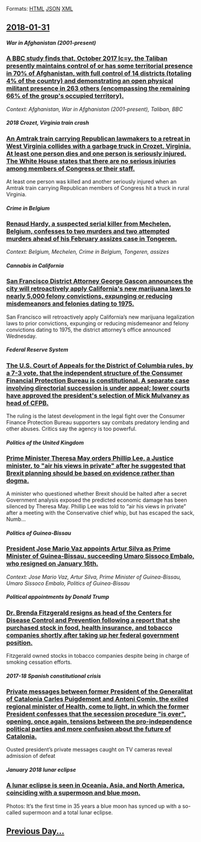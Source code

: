 
Formats: [HTML](2018/01/31/index.html)  [JSON](2018/01/31/index.json)  [XML](2018/01/31/index.xml)  

## [2018-01-31](/news/2018/01/31/index.md)

##### War in Afghanistan (2001-present)
### [A BBC study finds that, October 2017 lc=y, the Taliban presently maintains control of or has some territorial presence in 70% of Afghanistan, with full control of 14 districts (totaling 4% of the country) and demonstrating an open physical militant presence in 263 others (encompassing the remaining 66% of the group's occupied territory). ](/news/2018/01/31/a-bbc-study-finds-that-october-2017-lc-y-the-taliban-presently-maintains-control-of-or-has-some-territorial-presence-in-70-of-afghanistan.md)
_Context: Afghanistan, War in Afghanistan (2001-present), Taliban, BBC_

##### 2018 Crozet, Virginia train crash
### [An Amtrak train carrying Republican lawmakers to a retreat in West Virginia collides with a garbage truck in Crozet, Virginia. At least one person dies and one person is seriously injured. The White House states that there are no serious injuries among members of Congress or their staff. ](/news/2018/01/31/an-amtrak-train-carrying-republican-lawmakers-to-a-retreat-in-west-virginia-collides-with-a-garbage-truck-in-crozet-virginia-at-least-one.md)
At least one person was killed and another seriously injured when an Amtrak train carrying Republican members of Congress hit a truck in rural Virginia. 

##### Crime in Belgium
### [Renaud Hardy, a suspected serial killer from Mechelen, Belgium, confesses to two murders and two attempted murders ahead of his February assizes case in Tongeren. ](/news/2018/01/31/renaud-hardy-a-suspected-serial-killer-from-mechelen-belgium-confesses-to-two-murders-and-two-attempted-murders-ahead-of-his-february-ass.md)
_Context: Belgium, Mechelen, Crime in Belgium, Tongeren, assizes_

##### Cannabis in California
### [San Francisco District Attorney George Gascon announces the city will retroactively apply California's new marijuana laws to nearly 5,000 felony convictions, expunging or reducing misdemeanors and felonies dating to 1975. ](/news/2018/01/31/san-francisco-district-attorney-george-gasca3n-announces-the-city-will-retroactively-apply-california-s-new-marijuana-laws-to-nearly-5-000-f.md)
San Francisco will retroactively apply California’s new marijuana legalization laws to prior convictions, expunging or reducing misdemeanor and felony convictions dating to 1975, the district attorney’s office announced Wednesday.

##### Federal Reserve System
### [The U.S. Court of Appeals for the District of Columbia rules, by a 7-3 vote, that the independent structure of the Consumer Financial Protection Bureau is constitutional. A separate case involving directorial succession is under appeal; lower courts have approved the president's selection of Mick Mulvaney as head of CFPB. ](/news/2018/01/31/the-u-s-court-of-appeals-for-the-district-of-columbia-rules-by-a-7a3-vote-that-the-independent-structure-of-the-consumer-financial-prot.md)
The ruling is the latest development in the legal fight over the Consumer Finance Protection Bureau supporters say combats predatory lending and other abuses. Critics say the agency is too powerful.

##### Politics of the United Kingdom
### [Prime Minister Theresa May orders Phillip Lee, a Justice minister, to "air his views in private" after he suggested that Brexit planning should be based on evidence rather than dogma. ](/news/2018/01/31/prime-minister-theresa-may-orders-phillip-lee-a-justice-minister-to-air-his-views-in-private-after-he-suggested-that-brexit-planning-sho.md)
A minister who questioned whether Brexit should be halted after a secret Government analysis exposed the predicted economic damage has been silenced by Theresa May. Phillip Lee was told to “air his views in private” after a meeting with the Conservative chief whip, but has escaped the sack, Numb...

##### Politics of Guinea-Bissau
### [President Jose Mario Vaz appoints Artur Silva as Prime Minister of Guinea-Bissau, succeeding Umaro Sissoco Embalo, who resigned on January 16th. ](/news/2018/01/31/president-josa-c-ma-rio-vaz-appoints-artur-silva-as-prime-minister-of-guinea-bissau-succeeding-umaro-sissoco-embala3-who-resigned-on-januar.md)
_Context: Jose Mario Vaz, Artur Silva, Prime Minister of Guinea-Bissau, Umaro Sissoco Embalo, Politics of Guinea-Bissau_

##### Political appointments by Donald Trump
### [Dr. Brenda Fitzgerald resigns as head of the Centers for Disease Control and Prevention following a report that she purchased stock in food, health insurance, and tobacco companies shortly after taking up her federal government position. ](/news/2018/01/31/dr-brenda-fitzgerald-resigns-as-head-of-the-centers-for-disease-control-and-prevention-following-a-report-that-she-purchased-stock-in-food.md)
Fitzgerald owned stocks in tobacco companies despite being in charge of smoking cessation efforts.

##### 2017-18 Spanish constitutional crisis
### [Private messages between former President of the Generalitat of Catalonia Carles Puigdemont and Antoni Comin, the exiled regional minister of Health, come to light, in which the former President confesses that the secession procedure "is over", opening, once again, tensions between the pro-independence political parties and more confusion about the future of Catalonia. ](/news/2018/01/31/private-messages-between-former-president-of-the-generalitat-of-catalonia-carles-puigdemont-and-antoni-coman-the-exiled-regional-minister.md)
Ousted president’s private messages caught on TV cameras reveal admission of defeat

##### January 2018 lunar eclipse
### [A lunar eclipse is seen in Oceania, Asia, and North America, coinciding with a supermoon and blue moon. ](/news/2018/01/31/a-lunar-eclipse-is-seen-in-oceania-asia-and-north-america-coinciding-with-a-supermoon-and-blue-moon.md)
Photos: It’s the first time in 35 years a blue moon has synced up with a so-called supermoon and a total lunar eclipse.

## [Previous Day...](/news/2018/01/30/index.md)

